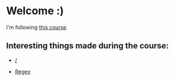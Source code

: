 # Welcome :)

I'm following [this course](https://www.udemy.com/python-complete/).

## Interesting things made during the course:
- [/](https://github.com/kammradt/udemy-complete_python/tree/master/src)

- [Regex](https://github.com/kammradt/udemy-complete_python/tree/master/src/regex)
